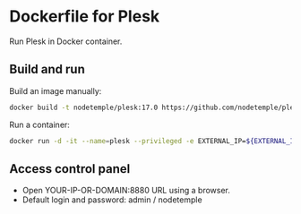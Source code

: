 # Dockerfile for Plesk

Run Plesk in Docker container.

## Build and run

Build an image manually:
```bash
docker build -t nodetemple/plesk:17.0 https://github.com/nodetemple/plesk.git#master:17.0
```

Run a container:
```bash
docker run -d -it --name=plesk --privileged -e EXTERNAL_IP=${EXTERNAL_IP} -p 8880:8880 -p 8447:8447 nodetemple/plesk:17.0
```

## Access control panel

- Open YOUR-IP-OR-DOMAIN:8880 URL using a browser.
- Default login and password: admin / nodetemple
